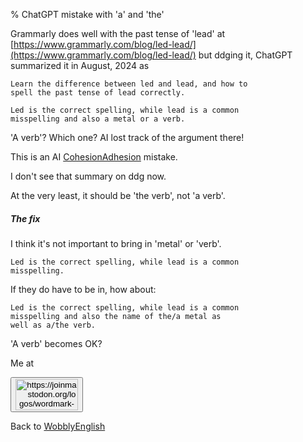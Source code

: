 % ChatGPT mistake with 'a' and 'the'

Grammarly does well with the past tense of 'lead' at
[https://www.grammarly.com/blog/led-lead/](https://www.grammarly.com/blog/led-lead/)
but ddging it, ChatGPT summarized it in August, 2024 as

    Learn the difference between led and lead, and how to
    spell the past tense of lead correctly.

    Led is the correct spelling, while lead is a common 
    misspelling and also a metal or a verb.

'A verb'? Which one? AI lost track of the argument there!

This is an AI
[CohesionAdhesion](CohesionAdhesion.html) mistake.

I don't see that summary on ddg now.

At the very least, it should be 'the verb', not 'a verb'.

##### The fix

I think it's not important to bring in 'metal' or 'verb'.

    Led is the correct spelling, while lead is a common 
    misspelling.

If they do have to be in, how about:

    Led is the correct spelling, while lead is a common 
    misspelling and also the name of the/a metal as
    well as a/the verb.

'A verb' becomes OK?

Me at
    <form action='https://mastodon.sdf.org/@drbean'>
    <button type='submit' class='btn'>
    <img src='./mastodon.svg'
        alt='https://joinmastodon.org/logos/wordmark-black-text.svg'
        style='width:100px;height:50px'/>
    </button></form>
    
Back to [WobblyEnglish](WobblyEnglish.html)
